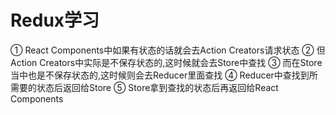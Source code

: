 # Redux学习

① React Components中如果有状态的话就会去Action Creators请求状态
② 但Action Creators中实际是不保存状态的,这时候就会去Store中查找
③ 而在Store当中也是不保存状态的,这时候则会去Reducer里面查找
④ Reducer中查找到所需要的状态后返回给Store
⑤ Store拿到查找的状态后再返回给React Components
